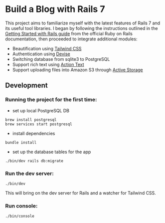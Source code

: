 # Build a Blog with Rails 7

This project aims to familiarize myself with the latest features of Rails 7 and its useful tool libraries. I began by following the instructions outlined in the [Getting Started with Rails guide](https://guides.rubyonrails.org/getting_started.html) from the official Ruby on Rails documentation, then proceeded to integrate additional modules:

- Beautification using [Tailwind CSS](https://github.com/rails/tailwindcss-rails)
- Authentication using [Devise](https://github.com/heartcombo/devise)
- Switching database from sqlite3 to PostgreSQL
- Support rich text using [Action Text](https://guides.rubyonrails.org/action_text_overview.html)
- Support uploading files into Amazon S3 through [Active Storage](https://guides.rubyonrails.org/active_storage_overview.html)

## Development

### Running the project for the first time:

- set up local PostgreSQL DB

```
brew install postgresql
brew services start postgresql
```

- install dependencies

```
bundle install
```

- set up the database tables for the app

```
./bin/dev rails db:migrate
```

### Run the dev server:

```
./bin/dev
```

This will bring on the dev server for Rails and a watcher for Tailwind CSS.

### Run console:

```
./bin/console
```
